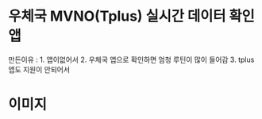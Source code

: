 # 우체국 MVNO(Tplus) 실시간 데이터 확인 앱

만든이유 : 1. 앱이없어서 2. 우체국 앱으로 확인하면 엄청 루틴이 많이 들어감 3. tplus 앱도 지원이 안되어서

# 이미지

